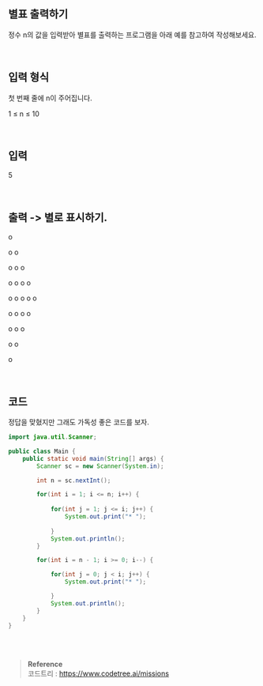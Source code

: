 ## 별표 출력하기

정수 n의 값을 입력받아 별표를 출력하는 프로그램을 아래 예를 참고하여 작성해보세요.

<br/>

## 입력 형식

첫 번째 줄에 n이 주어집니다.

1 ≤ n ≤ 10

<br/>

## 입력

5

<br/>

## 출력 -> 별로 표시하기.

o

o o

o o o

o o o o

o o o o o

o o o o

o o o

o o 

o 

<br/>

## 코드

정답을 맞혔지만 그래도 가독성 좋은 코드를 보자.

```java
import java.util.Scanner;

public class Main {
    public static void main(String[] args) {
        Scanner sc = new Scanner(System.in);

        int n = sc.nextInt();

        for(int i = 1; i <= n; i++) {
			
            for(int j = 1; j <= i; j++) {
                System.out.print("* ");
				
            }
            System.out.println();
        }

        for(int i = n - 1; i >= 0; i--) {

            for(int j = 0; j < i; j++) {
                System.out.print("* ");

            }
            System.out.println();
        }
    }
}
```

<br/><br/>

>**Reference** 
> <br/>
코드트리 : https://www.codetree.ai/missions